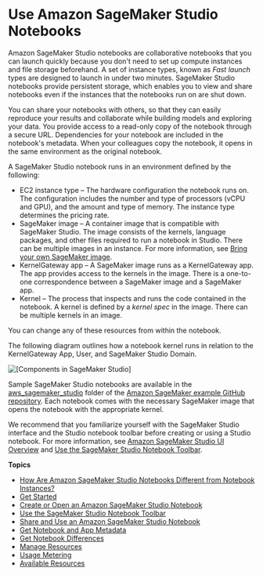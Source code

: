 # Use Amazon SageMaker Studio Notebooks<a name="notebooks"></a>

Amazon SageMaker Studio notebooks are collaborative notebooks that you can launch quickly because you don't need to set up compute instances and file storage beforehand\. A set of instance types, known as *Fast launch* types are designed to launch in under two minutes\. SageMaker Studio notebooks provide persistent storage, which enables you to view and share notebooks even if the instances that the notebooks run on are shut down\.

You can share your notebooks with others, so that they can easily reproduce your results and collaborate while building models and exploring your data\. You provide access to a read\-only copy of the notebook through a secure URL\. Dependencies for your notebook are included in the notebook's metadata\. When your colleagues copy the notebook, it opens in the same environment as the original notebook\.

A SageMaker Studio notebook runs in an environment defined by the following:
+ EC2 instance type – The hardware configuration the notebook runs on\. The configuration includes the number and type of processors \(vCPU and GPU\), and the amount and type of memory\. The instance type determines the pricing rate\.
+ SageMaker image – A container image that is compatible with SageMaker Studio\. The image consists of the kernels, language packages, and other files required to run a notebook in Studio\. There can be multiple images in an instance\. For more information, see [Bring your own SageMaker image](studio-byoi.md)\.
+ KernelGateway app – A SageMaker image runs as a KernelGateway app\. The app provides access to the kernels in the image\. There is a one\-to\-one correspondence between a SageMaker image and a SageMaker app\.
+ Kernel – The process that inspects and runs the code contained in the notebook\. A kernel is defined by a *kernel spec* in the image\. There can be multiple kernels in an image\.

You can change any of these resources from within the notebook\.

The following diagram outlines how a notebook kernel runs in relation to the KernelGateway App, User, and SageMaker Studio Domain\.

![\[Components in SageMaker Studio\]](http://docs.aws.amazon.com/sagemaker/latest/dg/images/studio/studio-components.png)

Sample SageMaker Studio notebooks are available in the [aws\_sagemaker\_studio](https://github.com/awslabs/amazon-sagemaker-examples/tree/master/aws_sagemaker_studio) folder of the [Amazon SageMaker example GitHub repository](https://github.com/awslabs/amazon-sagemaker-examples)\. Each notebook comes with the necessary SageMaker image that opens the notebook with the appropriate kernel\.

We recommend that you familiarize yourself with the SageMaker Studio interface and the Studio notebook toolbar before creating or using a Studio notebook\. For more information, see [Amazon SageMaker Studio UI Overview](studio-ui.md) and [Use the SageMaker Studio Notebook Toolbar](notebooks-menu.md)\.

**Topics**
+ [How Are Amazon SageMaker Studio Notebooks Different from Notebook Instances?](notebooks-comparison.md)
+ [Get Started](notebooks-get-started.md)
+ [Create or Open an Amazon SageMaker Studio Notebook](notebooks-create-open.md)
+ [Use the SageMaker Studio Notebook Toolbar](notebooks-menu.md)
+ [Share and Use an Amazon SageMaker Studio Notebook](notebooks-sharing.md)
+ [Get Notebook and App Metadata](notebooks-run-and-manage-metadata.md)
+ [Get Notebook Differences](notebooks-diff.md)
+ [Manage Resources](notebooks-run-and-manage.md)
+ [Usage Metering](notebooks-usage-metering.md)
+ [Available Resources](notebooks-resources.md)